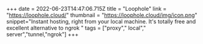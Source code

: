 +++
date = 2022-06-23T14:47:06.715Z
title = "Loophole"
link = "https://loophole.cloud/"
thumbnail = "https://loophole.cloud/img/icon.png"
snippet="Instant hosting, right from your local machine. It's totally free and excellent alternative to ngrok "
tags = ["proxy"," local"," server","tunnel,"ngrok"]
+++


